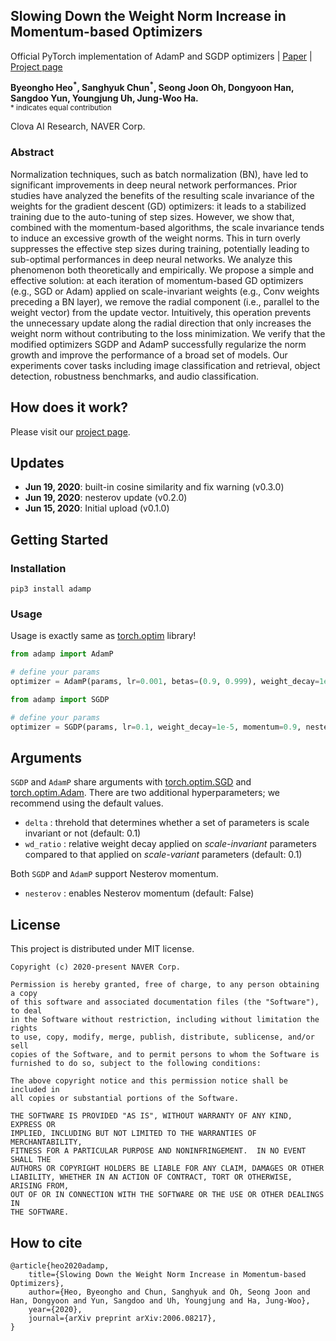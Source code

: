 ## Slowing Down the Weight Norm Increase in Momentum-based Optimizers

Official PyTorch implementation of AdamP and SGDP optimizers | [Paper](https://arxiv.org/abs/2006.08217) | [Project page](https://clovaai.github.io/AdamP/)

**Byeongho Heo<sup>\*</sup>, Sanghyuk Chun<sup>\*</sup>, Seong Joon Oh, Dongyoon Han, Sangdoo Yun, Youngjung Uh, Jung-Woo Ha.** <br>
<sub>\* indicates equal contribution</sub>

Clova AI Research, NAVER Corp.

### Abstract

Normalization techniques, such as batch normalization (BN), have led to significant improvements in deep neural network performances. Prior studies have analyzed the benefits of the resulting scale invariance of the weights for the gradient descent (GD) optimizers: it leads to a stabilized training due to the auto-tuning of step sizes. However, we show that, combined with the momentum-based algorithms, the scale invariance tends to induce an excessive growth of the weight norms. This in turn overly suppresses the effective step sizes during training, potentially leading to sub-optimal performances in deep neural networks. We analyze this phenomenon both theoretically and empirically. We propose a simple and effective solution: at each iteration of momentum-based GD optimizers (e.g., SGD or Adam) applied on scale-invariant weights (e.g., Conv weights preceding a BN layer), we remove the radial component (i.e., parallel to the weight vector) from the update vector. Intuitively, this operation prevents the unnecessary update along the radial direction that only increases the weight norm without contributing to the loss minimization. We verify that the modified optimizers SGDP and AdamP successfully regularize the norm growth and improve the performance of a broad set of models. Our experiments cover tasks including image classification and retrieval, object detection, robustness benchmarks, and audio classification.

## How does it work?

Please visit our [project page](https://clovaai.github.io/AdamP/).

## Updates

- **Jun 19, 2020**: built-in cosine similarity and fix warning (v0.3.0)
- **Jun 19, 2020**: nesterov update (v0.2.0)
- **Jun 15, 2020**: Initial upload (v0.1.0)

## Getting Started

### Installation

```
pip3 install adamp
```

### Usage

Usage is exactly same as [torch.optim](https://pytorch.org/docs/stable/optim.html) library!

```python
from adamp import AdamP

# define your params
optimizer = AdamP(params, lr=0.001, betas=(0.9, 0.999), weight_decay=1e-2)
```

```python
from adamp import SGDP

# define your params
optimizer = SGDP(params, lr=0.1, weight_decay=1e-5, momentum=0.9, nesterov=True)
```

## Arguments
`SGDP` and `AdamP` share arguments with [torch.optim.SGD](https://pytorch.org/docs/stable/optim.html#torch.optim.SGD) and [torch.optim.Adam](https://pytorch.org/docs/stable/optim.html#torch.optim.Adam).
There are two additional hyperparameters; we recommend using the default values.
- `delta` : threhold that determines whether a set of parameters is scale invariant or not (default: 0.1)
- `wd_ratio` : relative weight decay applied on _scale-invariant_ parameters compared to that applied on _scale-variant_ parameters (default: 0.1)

Both `SGDP` and `AdamP` support Nesterov momentum.
- `nesterov` : enables Nesterov momentum (default: False)

## License

This project is distributed under MIT license.

```
Copyright (c) 2020-present NAVER Corp.

Permission is hereby granted, free of charge, to any person obtaining a copy
of this software and associated documentation files (the "Software"), to deal
in the Software without restriction, including without limitation the rights
to use, copy, modify, merge, publish, distribute, sublicense, and/or sell
copies of the Software, and to permit persons to whom the Software is
furnished to do so, subject to the following conditions:

The above copyright notice and this permission notice shall be included in
all copies or substantial portions of the Software.

THE SOFTWARE IS PROVIDED "AS IS", WITHOUT WARRANTY OF ANY KIND, EXPRESS OR
IMPLIED, INCLUDING BUT NOT LIMITED TO THE WARRANTIES OF MERCHANTABILITY,
FITNESS FOR A PARTICULAR PURPOSE AND NONINFRINGEMENT.  IN NO EVENT SHALL THE
AUTHORS OR COPYRIGHT HOLDERS BE LIABLE FOR ANY CLAIM, DAMAGES OR OTHER
LIABILITY, WHETHER IN AN ACTION OF CONTRACT, TORT OR OTHERWISE, ARISING FROM,
OUT OF OR IN CONNECTION WITH THE SOFTWARE OR THE USE OR OTHER DEALINGS IN
THE SOFTWARE.
```

## How to cite

```
@article{heo2020adamp,
    title={Slowing Down the Weight Norm Increase in Momentum-based Optimizers},
    author={Heo, Byeongho and Chun, Sanghyuk and Oh, Seong Joon and Han, Dongyoon and Yun, Sangdoo and Uh, Youngjung and Ha, Jung-Woo},
    year={2020},
    journal={arXiv preprint arXiv:2006.08217},
}
```
